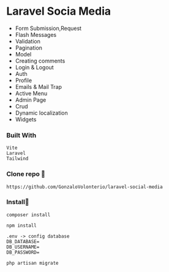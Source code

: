 
# Laravel Socia Media

- Form Submission,Request
- Flash Messages
- Validation
- Pagination
- Model
- Creating comments
- Login & Logout
- Auth
- Profile
- Emails & Mail Trap
- Active Menu
- Admin Page
- Crud
- Dynamic localization
- Widgets

 ### Built With

```
Vite
Laravel
Tailwind
```

### Clone repo 🔧

```
https://github.com/GonzaloVolonterio/laravel-social-media

```

### Install🔧

```
composer install

npm install 

.env -> config database
DB_DATABASE=
DB_USERNAME=
DB_PASSWORD=

php artisan migrate

```

